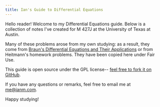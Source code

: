 ```yaml
---
title: Ian's Guide to Differential Equations
---
```


Hello reader! Welcome to my Differential Equations guide. Below is a collection of notes I've created for M 427J at the University of Texas at Austin.

Many of these problems arose from my own studying: as a result, they come from [Braun's Differential Equations and Their Applications](http://amzn.to/2oYO2fA) or from Heitmann's homework problems. They have been copied here under Fair Use.

This guide is open source under the GPL license-- [feel free to fork it on GitHub](https://github.com/macalinao/ian-website/tree/master/notes/diffeq).

If you have any questions or remarks, feel free to email me at [me@ianm.com](mailto:me@ianm.com).

Happy studying!
